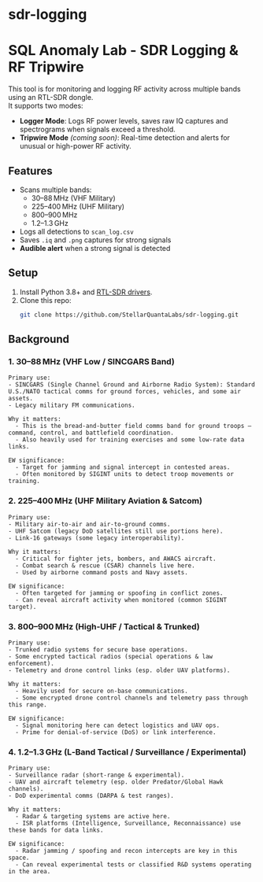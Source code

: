 # sdr-logging


# SQL Anomaly Lab - SDR Logging & RF Tripwire

This tool is for monitoring and logging RF activity across multiple bands using an RTL-SDR dongle.  
It supports two modes:
- **Logger Mode**: Logs RF power levels, saves raw IQ captures and spectrograms when signals exceed a threshold.
- **Tripwire Mode** *(coming soon)*: Real-time detection and alerts for unusual or high-power RF activity.

## Features
- Scans multiple bands:
  - 30–88 MHz (VHF Military)
  - 225–400 MHz (UHF Military)
  - 800–900 MHz
  - 1.2–1.3 GHz
- Logs all detections to `scan_log.csv`
- Saves `.iq` and `.png` captures for strong signals
- **Audible alert** when a strong signal is detected

## Setup
1. Install Python 3.8+ and [RTL-SDR drivers](https://osmocom.org/projects/rtl-sdr/wiki/rtl-sdr).
2. Clone this repo:
   ```bash
   git clone https://github.com/StellarQuantaLabs/sdr-logging.git

## Background
### 1. 30–88 MHz (VHF Low / SINCGARS Band)
    Primary use:
    - SINCGARS (Single Channel Ground and Airborne Radio System): Standard U.S./NATO tactical comms for ground forces, vehicles, and some air assets.
    - Legacy military FM communications.

    Why it matters:
      - This is the bread‑and‑butter field comms band for ground troops — command, control, and battlefield coordination.
      - Also heavily used for training exercises and some low‑rate data links.

    EW significance:
      - Target for jamming and signal intercept in contested areas.
      - Often monitored by SIGINT units to detect troop movements or training.

### 2. 225–400 MHz (UHF Military Aviation & Satcom)
    Primary use:
    - Military air‑to‑air and air‑to‑ground comms.
    - UHF Satcom (legacy DoD satellites still use portions here).
    - Link‑16 gateways (some legacy interoperability).

    Why it matters:
      - Critical for fighter jets, bombers, and AWACS aircraft.
      - Combat search & rescue (CSAR) channels live here.
      - Used by airborne command posts and Navy assets.

    EW significance:
      - Often targeted for jamming or spoofing in conflict zones.
      - Can reveal aircraft activity when monitored (common SIGINT target).

### 3. 800–900 MHz (High‑UHF / Tactical & Trunked)
    Primary use:
    - Trunked radio systems for secure base operations.
    - Some encrypted tactical radios (special operations & law enforcement).
    - Telemetry and drone control links (esp. older UAV platforms).

    Why it matters:
      - Heavily used for secure on‑base communications.
      - Some encrypted drone control channels and telemetry pass through this range.

    EW significance:
      - Signal monitoring here can detect logistics and UAV ops.
      - Prime for denial‑of‑service (DoS) or link interference.

### 4. 1.2–1.3 GHz (L‑Band Tactical / Surveillance / Experimental)
    Primary use:
    - Surveillance radar (short‑range & experimental).
    - UAV and aircraft telemetry (esp. older Predator/Global Hawk channels).
    - DoD experimental comms (DARPA & test ranges).

    Why it matters:
      - Radar & targeting systems are active here.
      - ISR platforms (Intelligence, Surveillance, Reconnaissance) use these bands for data links.

    EW significance:
      - Radar jamming / spoofing and recon intercepts are key in this space.
      - Can reveal experimental tests or classified R&D systems operating in the area.
